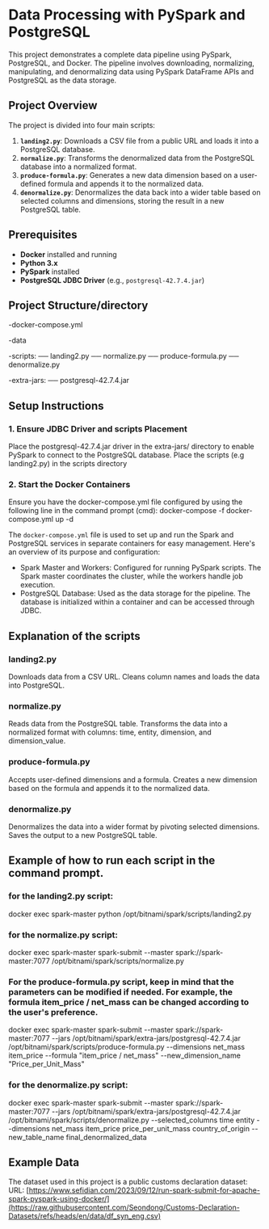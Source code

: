 # Data Processing with PySpark and PostgreSQL

This project demonstrates a complete data pipeline using PySpark, PostgreSQL, and Docker. The pipeline involves downloading, normalizing, manipulating, and denormalizing data using PySpark DataFrame APIs and PostgreSQL as the data storage.

## Project Overview

The project is divided into four main scripts:

1. **`landing2.py`**: Downloads a CSV file from a public URL and loads it into a PostgreSQL database.
2. **`normalize.py`**: Transforms the denormalized data from the PostgreSQL database into a normalized format.
3. **`produce-formula.py`**: Generates a new data dimension based on a user-defined formula and appends it to the normalized data.
4. **`denormalize.py`**: Denormalizes the data back into a wider table based on selected columns and dimensions, storing the result in a new PostgreSQL table.

## Prerequisites

- **Docker** installed and running
- **Python 3.x**
- **PySpark** installed
- **PostgreSQL JDBC Driver** (e.g., `postgresql-42.7.4.jar`)

## Project Structure/directory

 -docker-compose.yml
 
 -data 

 -scripts:
       ── landing2.py
       ── normalize.py
       ── produce-formula.py
       ── denormalize.py

 -extra-jars:
    ── postgresql-42.7.4.jar

## Setup Instructions

### 1. Ensure JDBC Driver and scripts Placement
Place the postgresql-42.7.4.jar driver in the extra-jars/ directory to enable PySpark to connect to the PostgreSQL database.
Place the scripts (e.g landing2.py) in the scripts directory

### 2. Start the Docker Containers

Ensure you have the docker-compose.yml file configured by using the following line in the command prompt (cmd):
docker-compose -f docker-compose.yml up -d

The `docker-compose.yml` file is used to set up and run the Spark and PostgreSQL services in separate containers for easy management. Here's an overview of its purpose and configuration:
- Spark Master and Workers: Configured for running PySpark scripts. The Spark master coordinates the cluster, while the workers handle job execution.
- PostgreSQL Database: Used as the data storage for the pipeline. The database is initialized within a container and can be accessed through JDBC.

## Explanation of the scripts

### landing2.py
Downloads data from a CSV URL.
Cleans column names and loads the data into PostgreSQL.

### normalize.py
Reads data from the PostgreSQL table.
Transforms the data into a normalized format with columns: time, entity, dimension, and dimension_value.

### produce-formula.py
Accepts user-defined dimensions and a formula.
Creates a new dimension based on the formula and appends it to the normalized data.

### denormalize.py
Denormalizes the data into a wider format by pivoting selected dimensions.
Saves the output to a new PostgreSQL table.


## Example of how to run each script in the command prompt.

### for the landing2.py script: 
docker exec spark-master python /opt/bitnami/spark/scripts/landing2.py

### for the normalize.py script: 
docker exec spark-master spark-submit --master spark://spark-master:7077 /opt/bitnami/spark/scripts/normalize.py

### For the produce-formula.py script, keep in mind that the parameters can be modified if needed. For example, the formula item_price / net_mass can be changed according to the user's preference. 
docker exec spark-master spark-submit --master spark://spark-master:7077 --jars /opt/bitnami/spark/extra-jars/postgresql-42.7.4.jar /opt/bitnami/spark/scripts/produce-formula.py --dimensions net_mass item_price --formula "item_price / net_mass" --new_dimension_name "Price_per_Unit_Mass"

### for the denormalize.py script:
docker exec spark-master spark-submit --master spark://spark-master:7077 --jars /opt/bitnami/spark/extra-jars/postgresql-42.7.4.jar /opt/bitnami/spark/scripts/denormalize.py --selected_columns time entity --dimensions net_mass item_price price_per_unit_mass country_of_origin --new_table_name final_denormalized_data


## Example Data
The dataset used in this project is a public customs declaration dataset:
URL: [https://www.sefidian.com/2023/09/12/run-spark-submit-for-apache-spark-pyspark-using-docker/](https://raw.githubusercontent.com/Seondong/Customs-Declaration-Datasets/refs/heads/en/data/df_syn_eng.csv)
